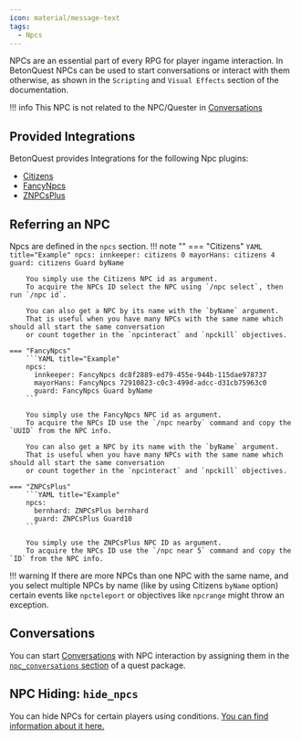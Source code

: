 ```yaml
---
icon: material/message-text
tags:
  - Npcs
---
```


NPCs are an essential part of every RPG for player ingame interaction.
In BetonQuest NPCs can be used to start conversations or interact with them otherwise,
as shown in the `Scripting` and `Visual Effects` section of the documentation.

!!! info
    This NPC is not related to the NPC/Quester in [Conversations](Conversations.md)

## Provided Integrations

BetonQuest provides Integrations for the following Npc plugins:

- [Citizens](../Scripting/Building-Blocks/Integration-List.md#citizens)
- [FancyNpcs](../Scripting/Building-Blocks/Integration-List.md#fancynpcs)
- [ZNPCsPlus](../Scripting/Building-Blocks/Integration-List.md#znpcsplus)

## Referring an NPC

Npcs are defined in the `npcs` section.
!!! note ""
    === "Citizens"
        ```YAML title="Example"
        npcs:
          innkeeper: citizens 0
          mayorHans: citizens 4
          guard: citizens Guard byName
        ```
       
        You simply use the Citizens NPC id as argument.
        To acquire the NPCs ID select the NPC using `/npc select`, then run `/npc id`.
     
        You can also get a NPC by its name with the `byName` argument.
        That is useful when you have many NPCs with the same name which should all start the same conversation
        or count together in the `npcinteract` and `npckill` objectives.
            
    === "FancyNpcs"
        ```YAML title="Example"
        npcs:
          innkeeper: FancyNpcs dc8f2889-ed79-455e-944b-115dae978737
          mayorHans: FancyNpcs 72910823-c0c3-499d-adcc-d31cb75963c0
          guard: FancyNpcs Guard byName
        ```
        
        You simply use the FancyNpcs NPC id as argument.
        To acquire the NPCs ID use the `/npc nearby` command and copy the `UUID` from the NPC info.
        
        You can also get a NPC by its name with the `byName` argument.
        That is useful when you have many NPCs with the same name which should all start the same conversation
        or count together in the `npcinteract` and `npckill` objectives.
            
    === "ZNPCsPlus"
        ```YAML title="Example"
        npcs:
          bernhard: ZNPCsPlus bernhard
          guard: ZNPCsPlus Guard10
        ```
        
        You simply use the ZNPCsPlus NPC ID as argument.
        To acquire the NPCs ID use the `/npc near 5` command and copy the `ID` from the NPC info.

!!! warning
    If there are more NPCs than one NPC with the same name, and you select multiple NPCs by name (like by using 
    Citizens `byName` option) certain events like `npcteleport` or objectives like `npcrange` might throw an exception.
## Conversations

You can start [Conversations](Conversations.md) with NPC interaction by assigning them in the
[`npc_conversations` section](Conversations.md#binding-conversations-to-npcs) of a quest package.

## NPC Hiding: `hide_npcs`
You can hide NPCs for certain players using conditions.
[You can find information about it here.](../Visual-Effects/NPC-Effects/NPC-Hiding.md)
